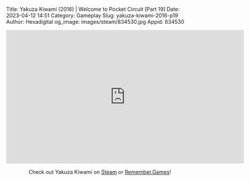 Title: Yakuza Kiwami (2016) | Welcome to Pocket Circuit [Part 19]
Date: 2023-04-12 14:51
Category: Gameplay
Slug: yakuza-kiwami-2016-p19
Author: Hexadigital
og_image: images/steam/834530.jpg
Appid: 834530

<center><iframe src="https://www.youtube.com/embed/Xqzo9NIqyWg?feature=oembed" allow="accelerometer; autoplay; encrypted-media; gyroscope; picture-in-picture" width="640" height="360" frameborder="0"></iframe>

Check out Yakuza Kiwami on [Steam](https://store.steampowered.com/app/834530/?curator_clanid=34633900) or [Remember.Games](https://remember.games/game/342/)!</center>